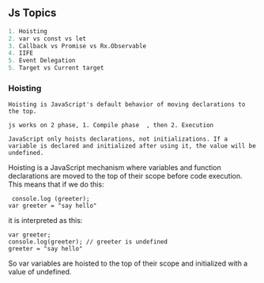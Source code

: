 ## Js Topics
```python
1. Hoisting
2. var vs const vs let
3. Callback vs Promise vs Rx.Observable
4. IIFE
5. Event Delegation
5. Target vs Current target

```

### Hoisting
```
Hoisting is JavaScript's default behavior of moving declarations to the top.

js works on 2 phase, 1. Compile phase  , then 2. Execution

JavaScript only hoists declarations, not initializations. If a variable is declared and initialized after using it, the value will be undefined.
```

Hoisting is a JavaScript mechanism where variables and function declarations are moved to the top of their scope before code execution. This means that if we do this:
```
 console.log (greeter);
var greeter = "say hello"
```
it is interpreted as this:
```
var greeter;
console.log(greeter); // greeter is undefined
greeter = "say hello"
```
So var variables are hoisted to the top of their scope and initialized with a value of undefined.